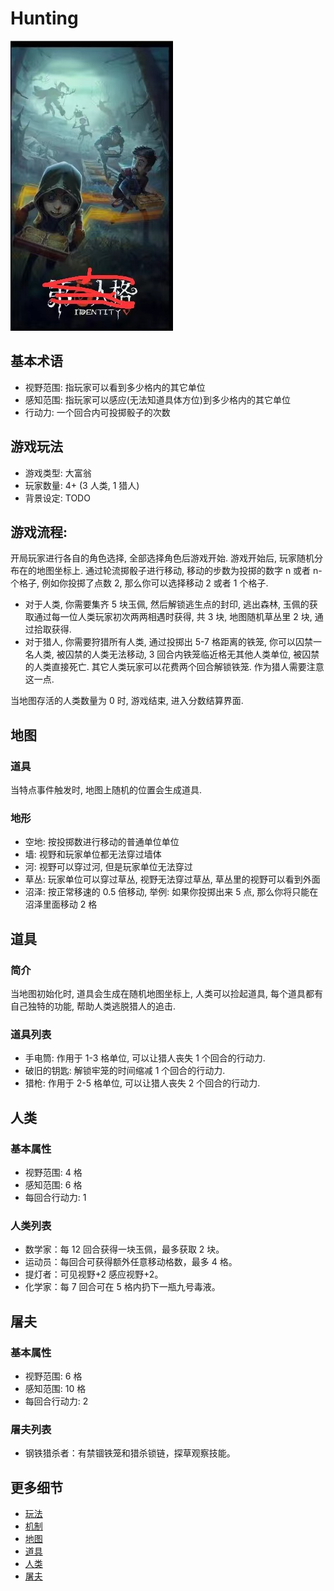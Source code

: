 # Hunting

![海报](./assets/%E6%B5%B7%E6%8A%A5.jpeg)

## 基本术语

- 视野范围: 指玩家可以看到多少格内的其它单位
- 感知范围: 指玩家可以感应(无法知道具体方位)到多少格内的其它单位
- 行动力: 一个回合内可投掷骰子的次数

## 游戏玩法

- 游戏类型: 大富翁
- 玩家数量: 4+ (3 人类, 1 猎人)
- 背景设定: TODO

## 游戏流程:

开局玩家进行各自的角色选择, 全部选择角色后游戏开始. 游戏开始后, 玩家随机分布在的地图坐标上. 通过轮流掷骰子进行移动, 移动的步数为投掷的数字 n 或者 n- 个格子, 例如你投掷了点数 2, 那么你可以选择移动 2 或者 1 个格子.

- 对于人类, 你需要集齐 5 块玉佩, 然后解锁逃生点的封印, 逃出森林, 玉佩的获取通过每一位人类玩家初次两两相遇时获得, 共 3 块, 地图随机草丛里 2 块, 通过拾取获得.
- 对于猎人, 你需要狩猎所有人类, 通过投掷出 5-7 格距离的铁笼, 你可以囚禁一名人类, 被囚禁的人类无法移动, 3 回合内铁笼临近格无其他人类单位, 被囚禁的人类直接死亡. 其它人类玩家可以花费两个回合解锁铁笼. 作为猎人需要注意这一点.

当地图存活的人类数量为 0 时, 游戏结束, 进入分数结算界面.

## 地图

### 道具

当特点事件触发时, 地图上随机的位置会生成道具.

### 地形

- 空地: 按投掷数进行移动的普通单位单位
- 墙: 视野和玩家单位都无法穿过墙体
- 河: 视野可以穿过河, 但是玩家单位无法穿过
- 草丛: 玩家单位可以穿过草丛, 视野无法穿过草丛, 草丛里的视野可以看到外面
- 沼泽: 按正常移速的 0.5 倍移动, 举例: 如果你投掷出来 5 点, 那么你将只能在沼泽里面移动 2 格

## 道具

### 简介

当地图初始化时, 道具会生成在随机地图坐标上, 人类可以捡起道具, 每个道具都有自己独特的功能, 帮助人类逃脱猎人的追击.

### 道具列表

- 手电筒: 作用于 1-3 格单位, 可以让猎人丧失 1 个回合的行动力.
- 破旧的钥匙: 解锁牢笼的时间缩减 1 个回合的行动力.
- 猎枪: 作用于 2-5 格单位, 可以让猎人丧失 2 个回合的行动力.

## 人类

### 基本属性

- 视野范围: 4 格
- 感知范围: 6 格
- 每回合行动力: 1

### 人类列表

- 数学家：每 12 回合获得一块玉佩，最多获取 2 块。
- 运动员：每回合可获得额外任意移动格数，最多 4 格。
- 提灯者：可见视野+2 感应视野+2。
- 化学家：每 7 回合可在 5 格内扔下一瓶九号毒液。

## 屠夫

### 基本属性

- 视野范围: 6 格
- 感知范围: 10 格
- 每回合行动力: 2

### 屠夫列表

- 钢铁猎杀者：有禁锢铁笼和猎杀锁链，探草观察技能。

## 更多细节

- [玩法](./%E7%8E%A9%E6%B3%95.md)
- [机制](./%E6%9C%BA%E5%88%B6.md)
- [地图](./%E5%9C%B0%E5%9B%BE.md)
- [道具](./%E9%81%93%E5%85%B7.md)
- [人类](./%E4%BA%BA%E7%B1%BB.md)
- [屠夫](./%E5%B1%A0%E5%A4%AB.md)
